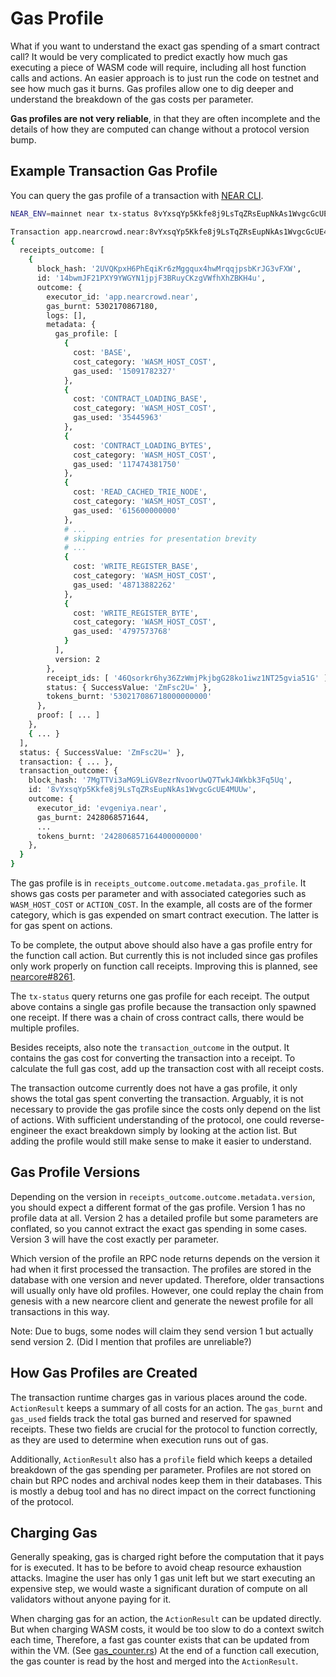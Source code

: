 # Gas Profile

What if you want to understand the exact gas spending of a smart contract call?
It would be very complicated to predict exactly how much gas executing a piece
of WASM code will require, including all host function calls and actions. An
easier approach is to just run the code on testnet and see how much gas it
burns. Gas profiles allow one to dig deeper and understand the breakdown of the
gas costs per parameter.

**Gas profiles are not very reliable**, in that they are often incomplete and the
details of how they are computed can change without a protocol version bump.

## Example Transaction Gas Profile

You can query the gas profile of a transaction with
[NEAR CLI](https://docs.near.org/tools/near-cli).

```bash
NEAR_ENV=mainnet near tx-status 8vYxsqYp5Kkfe8j9LsTqZRsEupNkAs1WvgcGcUE4MUUw --accountId app.nearcrowd.near

Transaction app.nearcrowd.near:8vYxsqYp5Kkfe8j9LsTqZRsEupNkAs1WvgcGcUE4MUUw
{
  receipts_outcome: [
    {
      block_hash: '2UVQKpxH6PhEqiKr6zMggqux4hwMrqqjpsbKrJG3vFXW',
      id: '14bwmJF21PXY9YWGYN1jpjF3BRuyCKzgVWfhXhZBKH4u',
      outcome: {
        executor_id: 'app.nearcrowd.near',
        gas_burnt: 5302170867180,
        logs: [],
        metadata: {
          gas_profile: [
            {
              cost: 'BASE',
              cost_category: 'WASM_HOST_COST',
              gas_used: '15091782327'
            },
            {
              cost: 'CONTRACT_LOADING_BASE',
              cost_category: 'WASM_HOST_COST',
              gas_used: '35445963'
            },
            {
              cost: 'CONTRACT_LOADING_BYTES',
              cost_category: 'WASM_HOST_COST',
              gas_used: '117474381750'
            },
            {
              cost: 'READ_CACHED_TRIE_NODE',
              cost_category: 'WASM_HOST_COST',
              gas_used: '615600000000'
            },
            # ...
            # skipping entries for presentation brevity
            # ...
            {
              cost: 'WRITE_REGISTER_BASE',
              cost_category: 'WASM_HOST_COST',
              gas_used: '48713882262'
            },
            {
              cost: 'WRITE_REGISTER_BYTE',
              cost_category: 'WASM_HOST_COST',
              gas_used: '4797573768'
            }
          ],
          version: 2
        },
        receipt_ids: [ '46Qsorkr6hy36ZzWmjPkjbgG28ko1iwz1NT25gvia51G' ],
        status: { SuccessValue: 'ZmFsc2U=' },
        tokens_burnt: '530217086718000000000'
      },
      proof: [ ... ]
    },
    { ... }
  ],
  status: { SuccessValue: 'ZmFsc2U=' },
  transaction: { ... },
  transaction_outcome: {
    block_hash: '7MgTTVi3aMG9LiGV8ezrNvoorUwQ7TwkJ4Wkbk3Fq5Uq',
    id: '8vYxsqYp5Kkfe8j9LsTqZRsEupNkAs1WvgcGcUE4MUUw',
    outcome: {
      executor_id: 'evgeniya.near',
      gas_burnt: 2428068571644,
      ...
      tokens_burnt: '242806857164400000000'
    },
  }
}
```

The gas profile is in `receipts_outcome.outcome.metadata.gas_profile`. It shows
gas costs per parameter and with associated categories such as `WASM_HOST_COST`
or `ACTION_COST`. In the example, all costs are of the former category, which is
gas expended on smart contract execution. The latter is for gas spent on
actions.

To be complete, the output above should also have a gas profile entry for the
function call action. But currently this is not included since gas profiles only
work properly on function call receipts. Improving this is planned, see
[nearcore#8261](https://github.com/near/nearcore/issues/8261).

The `tx-status` query returns one gas profile for each receipt. The output above
contains a single gas profile because the transaction only spawned one receipt.
If there was a chain of cross contract calls, there would be multiple profiles.

Besides receipts, also note the `transaction_outcome` in the output. It contains
the gas cost for converting the transaction into a receipt. To calculate the
full gas cost, add up the transaction cost with all receipt costs.

The transaction outcome currently does not have a gas profile, it only shows the
total gas spent converting the transaction. Arguably, it is not necessary to
provide the gas profile since the costs only depend on the list of actions. With
sufficient understanding of the protocol, one could reverse-engineer the exact
breakdown simply by looking at the action list. But adding the profile would
still make sense to make it easier to understand.

## Gas Profile Versions

Depending on the version in `receipts_outcome.outcome.metadata.version`, you
should expect a different format of the gas profile. Version 1 has no profile
data at all. Version 2 has a detailed profile but some parameters are conflated,
so you cannot extract the exact gas spending in some cases. Version 3 will have
the cost exactly per parameter.

Which version of the profile an RPC node returns depends on the version it had
when it first processed the transaction. The profiles are stored in the database
with one version and never updated. Therefore, older transactions will usually
only have old profiles. However, one could replay the chain from genesis with a
new nearcore client and generate the newest profile for all transactions in this
way.

Note: Due to bugs, some nodes will claim they send version 1 but actually
send version 2. (Did I mention that profiles are unreliable?)

## How Gas Profiles are Created

The transaction runtime charges gas in various places around the code.
`ActionResult` keeps a summary of all costs for an action. The `gas_burnt` and
`gas_used` fields track the total gas burned and reserved for spawned receipts.
These two fields are crucial for the protocol to function correctly, as they are
used to determine when execution runs out of gas.

Additionally, `ActionResult` also has a `profile` field which keeps a detailed
breakdown of the gas spending per parameter. Profiles are not stored on chain
but RPC nodes and archival nodes keep them in their databases. This is mostly a
debug tool and has no direct impact on the correct functioning of the protocol.

## Charging Gas
Generally speaking, gas is charged right before the computation that it pays for
is executed. It has to be before to avoid cheap resource exhaustion attacks.
Imagine the user has only 1 gas unit left but we start executing an expensive
step, we would waste a significant duration of compute on all validators without
anyone paying for it.

When charging gas for an action, the `ActionResult` can be updated directly. But
when charging WASM costs, it would be too slow to do a context switch each time,
Therefore, a fast gas counter exists that can be updated from within the VM.
(See
[gas_counter.rs](https://github.com/near/nearcore/blob/06711f8460f946b8d2042aa1df6abe03c5184767/runtime/near-vm-logic/src/gas_counter.rs))
At the end of a function call execution, the gas counter is read by the host and
merged into the `ActionResult`.

<!-- 
TODO: We can expand a bit more on how profiles are created and how it interacts 
with gas charging after merging https://github.com/near/nearcore/issues/8033
-->
